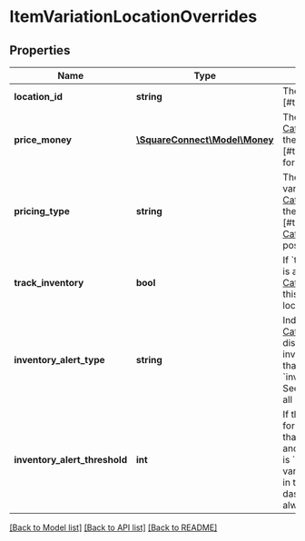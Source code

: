 # ItemVariationLocationOverrides

## Properties
Name | Type | Description | Notes
------------ | ------------- | ------------- | -------------
**location_id** | **string** | The ID of the [location][#type-location]. | [optional] 
**price_money** | [**\SquareConnect\Model\Money**](Money.md) | The price of the [CatalogItemVariation](#type-catalogitemvariation) at the given [location][#type-location], or blank for variable pricing. | [optional] 
**pricing_type** | **string** | The pricing type (fixed or variable) for the [CatalogItemVariation](#type-catalogitemvariation) at the given [location][#type-location]. See [CatalogPricingType](#type-catalogpricingtype) for all possible values. | [optional] 
**track_inventory** | **bool** | If &#x60;true&#x60;, inventory tracking is active for the [CatalogItemVariation](#type-catalogitemvariation) at this [location][#type-location]. | [optional] 
**inventory_alert_type** | **string** | Indicates whether the [CatalogItemVariation](#type-catalogitemvariation) displays an alert when its inventory quantity is less than or equal to its &#x60;inventory_alert_threshold&#x60;. See [InventoryAlertType](#type-inventoryalerttype) for all possible values. | [optional] 
**inventory_alert_threshold** | **int** | If the inventory quantity for the variation is less than or equal to this value and &#x60;inventory_alert_type&#x60; is &#x60;LOW_QUANTITY&#x60;, the variation displays an alert in the merchant dashboard.  This value is always an integer. | [optional] 

[[Back to Model list]](../README.md#documentation-for-models) [[Back to API list]](../README.md#documentation-for-api-endpoints) [[Back to README]](../README.md)



